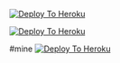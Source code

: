 [![Deploy To Heroku](https://www.herokucdn.com/deploy/button.svg)](https://heroku.com/deploy?template=https://github.com/Pod94/password)

[![Deploy To Heroku](https://www.herokucdn.com/deploy/button.svg)](https://dashboard.heroku.com/new?template=https://github.com/Pod94/password)

#mine
[![Deploy To Heroku](https://www.herokucdn.com/deploy/button.svg)](https://heroku.com/deploy?template=https://github.com/Chiru63019/Extractor-Pro)
